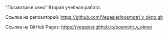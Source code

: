 "Посмотри в окно"
Вторая учебная работа.

Ссылка на репозиторий:
https://github.com/Vegasier/posmotri_v_okno.git

Ссылка на GitHub Pages:
https://vegasier.github.io/posmotri_v_okno/